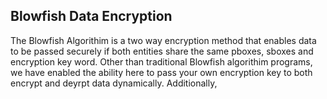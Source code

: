 ## Blowfish Data Encryption

The Blowfish Algorithim is a two way encryption method that enables data to be passed securely if both entities share the same pboxes, sboxes and encryption key word. Other than traditional Blowfish algorithim programs, we have enabled the ability here to pass your own encryption key to both encrypt and deyrpt data dynamically. Additionally,

